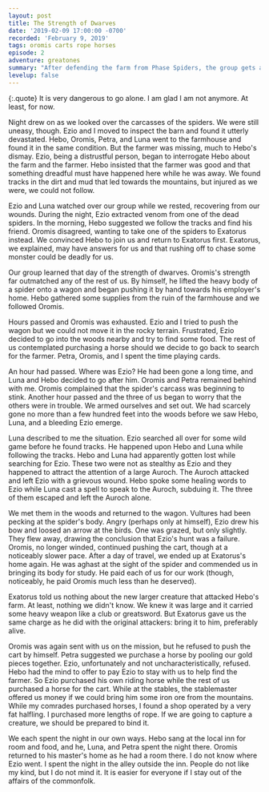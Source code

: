 ```yaml
---
layout: post
title: The Strength of Dwarves
date: '2019-02-09 17:00:00 -0700'
recorded: 'February 9, 2019'
tags: oromis carts rope horses
episode: 2
adventure: greatones
summary: "After defending the farm from Phase Spiders, the group gets a quest from a local wizard to track down the missing farmer and see where the monsters are coming from."
levelup: false
---
```


{:.quote}
It is very dangerous to go alone. I am glad I am not anymore. At least, for now.

Night drew on as we looked over the carcasses of the spiders. We were still uneasy, though. Ezio and I moved to inspect the barn and found it utterly devastated. Hebo, Oromis, Petra, and Luna went to the farmhouse and found it in the same condition. But the farmer was missing, much to Hebo's dismay. Ezio, being a distrustful person, began to interrogate Hebo about the farm and the farmer. Hebo insisted that the farmer was good and that something dreadful must have happened here while he was away. We found tracks in the dirt and mud that led towards the mountains, but injured as we were, we could not follow.

Ezio and Luna watched over our group while we rested, recovering from our wounds. During the night, Ezio extracted venom from one of the dead spiders. In the morning, Hebo suggested we follow the tracks and find his friend. Oromis disagreed, wanting to take one of the spiders to Exatorus instead. We convinced Hebo to join us and return to Exatorus first. Exatorus, we explained, may have answers for us and that rushing off to chase some monster could be deadly for us.

Our group learned that day of the strength of dwarves. Oromis's strength far outmatched any of the rest of us. By himself, he lifted the heavy body of a spider onto a wagon and began pushing it by hand towards his employer's home. Hebo gathered some supplies from the ruin of the farmhouse and we followed Oromis.

Hours passed and Oromis was exhausted. Ezio and I tried to push the wagon but we could not move it in the rocky terrain. Frustrated, Ezio decided to go into the woods nearby and try to find some food. The rest of us contemplated purchasing a horse should we decide to go back to search for the farmer. Petra, Oromis, and I spent the time playing cards.

An hour had passed. Where was Ezio? He had been gone a long time, and Luna and Hebo decided to go after him. Oromis and Petra remained behind with me. Oromis complained that the spider's carcass was beginning to stink. Another hour passed and the three of us began to worry that the others were in trouble. We armed ourselves and set out. We had scarcely gone no more than a few hundred feet into the woods before we saw Hebo, Luna, and a bleeding Ezio emerge.

Luna described to me the situation. Ezio searched all over for some wild game before he found tracks. He happened upon Hebo and Luna while following the tracks. Hebo and Luna had apparently gotten lost while searching for Ezio. These two were not as stealthy as Ezio and they happened to attract the attention of a large Auroch. The Auroch attacked and left Ezio with a grievous wound. Hebo spoke some healing words to Ezio while Luna cast a spell to speak to the Auroch, subduing it. The three of them escaped and left the Auroch alone.

We met them in the woods and returned to the wagon. Vultures had been pecking at the spider's body. Angry (perhaps only at himself), Ezio drew his bow and loosed an arrow at the birds. One was grazed, but only slightly. They flew away, drawing the conclusion that Ezio's hunt was a failure. Oromis, no longer winded, continued pushing the cart, though at a noticeably slower pace. After a day of travel, we ended up at Exatorus's home again. He was aghast at the sight of the spider and commended us in bringing its body for study. He paid each of us for our work (though, noticeably, he paid Oromis much less than he deserved).

Exatorus told us nothing about the new larger creature that attacked Hebo's farm. At least, nothing we didn't know. We knew it was large and it carried some heavy weapon like a club or greatsword. But Exatorus gave us the same charge as he did with the original attackers: bring it to him, preferably alive.

Oromis was again sent with us on the mission, but he refused to push the cart by himself. Petra suggested we purchase a horse by pooling our gold pieces together. Ezio, unfortunately and not uncharacteristically, refused. Hebo had the mind to offer to pay Ezio to stay with us to help find the farmer. So Ezio purchased his own riding horse while the rest of us purchased a horse for the cart. While at the stables, the stablemaster offered us money if we could bring him some iron ore from the mountains. While my comrades purchased horses, I found a shop operated by a very fat halfling. I purchased more lengths of rope. If we are going to capture a creature, we should be prepared to bind it.

We each spent the night in our own ways. Hebo sang at the local inn for room and food, and he, Luna, and Petra spent the night there. Oromis returned to his master's home as he had a room there. I do not know where Ezio went. I spent the night in the alley outside the inn. People do not like my kind, but I do not mind it. It is easier for everyone if I stay out of the affairs of the commonfolk.
